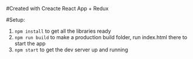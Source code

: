 #Created with Creacte React App + Redux

#Setup:

1. `npm install` to get all the libraries ready
2. `npm run build` to  make a production build folder, run index.html there to start the app
3. `npm start` to get the dev server up and running